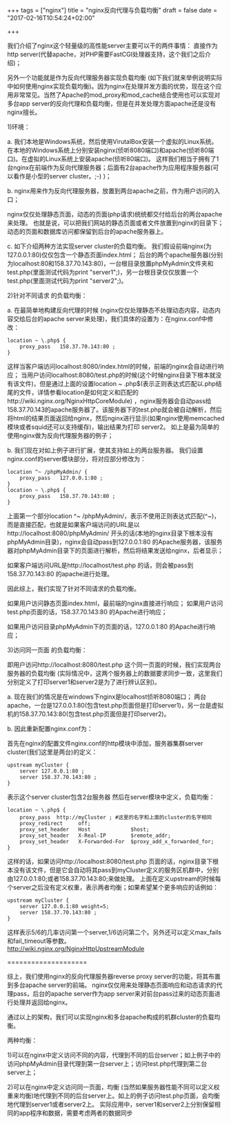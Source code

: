 
+++
tags = ["nginx"]
title = "nginx反向代理与负载均衡"
draft = false
date = "2017-02-16T10:54:24+02:00"

+++









我们介绍了nginx这个轻量级的高性能server主要可以干的两件事情：
直接作为http server(代替apache，对PHP需要FastCGI处理器支持，这个我们之后介绍)；

另外一个功能就是作为反向代理服务器实现负载均衡 (如下我们就来举例说明实际中如何使用nginx实现负载均衡)。因为nginx在处理并发方面的优势，现在这个应用非常常见。当然了Apache的mod_proxy和mod_cache结合使用也可以实现对多台app server的反向代理和负载均衡，但是在并发处理方面apache还是没有nginx擅长。 



1)环境： 

a. 我们本地是Windows系统，然后使用VirutalBox安装一个虚拟的Linux系统。
在本地的Windows系统上分别安装nginx(侦听8080端口)和apache(侦听80端口)。在虚拟的Linux系统上安装apache(侦听80端口)。
这样我们相当于拥有了1台nginx在前端作为反向代理服务器；后面有2台apache作为应用程序服务器(可以看作是小型的server cluster。;-) )；


b. nginx用来作为反向代理服务器，放置到两台apache之前，作为用户访问的入口；

nginx仅仅处理静态页面，动态的页面(php请求)统统都交付给后台的两台apache来处理。
也就是说，可以把我们网站的静态页面或者文件放置到nginx的目录下；动态的页面和数据库访问都保留到后台的apache服务器上。

c. 如下介绍两种方法实现server cluster的负载均衡。
我们假设前端nginx(为127.0.0.1:80)仅仅包含一个静态页面index.html；
后台的两个apache服务器(分别为localhost:80和158.37.70.143:80)，一台根目录放置phpMyAdmin文件夹和test.php(里面测试代码为print "server1";)，另一台根目录仅仅放置一个test.php(里面测试代码为print "server2";)。

2)针对不同请求 的负载均衡： 

a. 在最简单地构建反向代理的时候 (nginx仅仅处理静态不处理动态内容，动态内容交给后台的apache server来处理)，我们具体的设置为：在nginx.conf中修改：

	location ~ \.php$ {
	    proxy_pass   158.37.70.143:80 ;
	} 

这样当客户端访问localhost:8080/index.html的时候，前端的nginx会自动进行响应；
当用户访问localhost:8080/test.php的时候(这个时候nginx目录下根本就没有该文件)，但是通过上面的设置location ~ \.php$(表示正则表达式匹配以.php结尾的文件，详情参看location是如何定义和匹配的http://wiki.nginx.org/NginxHttpCoreModule) ，nginx服务器会自动pass给158.37.70.143的apache服务器了。该服务器下的test.php就会被自动解析，然后将html的结果页面返回给nginx，然后nginx进行显示(如果nginx使用memcached模块或者squid还可以支持缓存)，输出结果为打印 server2。
如上是最为简单的使用nginx做为反向代理服务器的例子；

b. 我们现在对如上例子进行扩展，使其支持如上的两台服务器。
我们设置nginx.conf的server模块部分，将对应部分修改为：

	location ^~ /phpMyAdmin/ {
	    proxy_pass   127.0.0.1:80 ;
	}
	location ~ \.php$ {
	    proxy_pass   158.37.70.143:80 ;
	} 


上面第一个部分location ^~ /phpMyAdmin/，表示不使用正则表达式匹配(^~)，而是直接匹配，也就是如果客户端访问的URL是以http://localhost:8080/phpMyAdmin/ 开头的话(本地的nginx目录下根本没有phpMyAdmin目录)，nginx会自动pass到127.0.0.1:80 的Apache服务器，该服务器对phpMyAdmin目录下的页面进行解析，然后将结果发送给nginx，后者显示；

如果客户端访问URL是http://localhost/test.php 的话，则会被pass到158.37.70.143:80 的apache进行处理。

因此综上，我们实现了针对不同请求的负载均衡。

如果用户访问静态页面index.html，最前端的nginx直接进行响应；
如果用户访问test.php页面的话，158.37.70.143:80 的Apache进行响应；

如果用户访问目录phpMyAdmin下的页面的话，127.0.0.1:80 的Apache进行响应；


3)访问同一页面 的负载均衡： 

即用户访问http://localhost:8080/test.php 这个同一页面的时候，我们实现两台服务器的负载均衡 (实际情况中，这两个服务器上的数据要求同步一致，这里我们分别定义了打印server1和server2是为了进行辨认区别)。


a. 现在我们的情况是在windows下nginx是localhost侦听8080端口；
两台apache，一台是127.0.0.1:80(包含test.php页面但是打印server1)，另一台是虚拟机的158.37.70.143:80(包含test.php页面但是打印server2)。

b. 因此重新配置nginx.conf为：

首先在nginx的配置文件nginx.conf的http模块中添加，服务器集群server cluster(我们这里是两台)的定义：

	upstream myCluster {
	    server 127.0.0.1:80 ;
	    server 158.37.70.143:80 ;
	}
表示这个server cluster包含2台服务器
然后在server模块中定义，负载均衡：

	location ~ \.php$ {
	    proxy_pass  http://myCluster ; #这里的名字和上面的cluster的名字相同
	    proxy_redirect     off;
	    proxy_set_header   Host             $host;
	    proxy_set_header   X-Real-IP        $remote_addr;
	    proxy_set_header   X-Forwarded-For  $proxy_add_x_forwarded_for;
	}


这样的话，如果访问http://localhost:8080/test.php 页面的话，nginx目录下根本没有该文件，但是它会自动将其pass到myCluster定义的服务区机群中，分别由127.0.0.1:80;或者158.37.70.143:80;来做处理。
上面在定义upstream的时候每个server之后没有定义权重，表示两者均衡；如果希望某个更多响应的话例如：

	upstream myCluster {
	    server 127.0.0.1:80 weight=5;
	    server 158.37.70.143:80 ;
	} 
这样表示5/6的几率访问第一个server,1/6访问第二个。另外还可以定义max_fails和fail_timeout等参数。  
http://wiki.nginx.org/NginxHttpUpstreamModule


====================

综上，我们使用nginx的反向代理服务器reverse proxy server的功能，将其布置到多台apache server的前端。
nginx仅仅用来处理静态页面响应和动态请求的代理pass，后台的apache server作为app server来对前台pass过来的动态页面进行处理并返回给nginx。

通过以上的架构，我们可以实现nginx和多台apache构成的机群cluster的负载均衡。  

两种均衡：

1)可以在nginx中定义访问不同的内容，代理到不同的后台server；如上例子中的访问phpMyAdmin目录代理到第一台server上；访问test.php代理到第二台server上；

2)可以在nginx中定义访问同一页面，均衡 (当然如果服务器性能不同可以定义权重来均衡)地代理到不同的后台server上。如上的例子访问test.php页面，会均衡地代理到server1或者server2上。
实际应用中，server1和server2上分别保留相同的app程序和数据，需要考虑两者的数据同步
